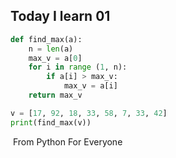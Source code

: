 ## Today I learn 01


```python
def find_max(a):
    n = len(a)
    max_v = a[0]
    for i in range (1, n):
    	if a[i] > max_v:
    		max_v = a[i]
    return max_v

v = [17, 92, 18, 33, 58, 7, 33, 42]
print(find_max(v))
```

​																		From Python For Everyone